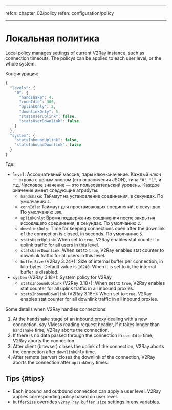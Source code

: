* * *

refcn: chapter_02/policy refen: configuration/policy

* * *

# Локальная политика

Local policy manages settings of current V2Ray instance, such as connection timeouts. The policys can be applied to each user level, or the whole system.

Конфигурация:

```javascript
{
  "levels": {
    "0": {
      "handshake": 4,
      "connIdle": 300,
      "uplinkOnly": 2,
      "downlinkOnly": 5,
      "statsUserUplink": false,
      "statsUserDownlink": false
    }
  },
  "system": {
    "statsInboundUplink": false,
    "statsInboundDownlink": false
  }
}
```

Где:

* `level`: Ассоциативный массив, пары ключ-значение. Каждый ключ — строка с целым числом (это ограничения JSON), типа `"0"`, `"1"`, и т.д. Числовое значение — это пользовательский уровень. Каждое значение имеет следующие атрибуты: 
  * `handshake`: Таймаут на установление соединения, в секундах. По умолчанию `4`.
  * `connIdle`: Таймаут для простаивающих соединений, в секундах. По умолчанию `300`.
  * `uplinkOnly`: Время поддержания соединения после закрытия исходящего соединения, в секундах. По умолчанию `2`.
  * `downlinkOnly`: Time for keeping connections open after the downlink of the connection is closed, in seconds. По умолчанию `5`.
  * `statsUserUplink`: When set to `true`, V2Ray enables stat counter to uplink traffic for all users in this level.
  * `statsUserDownlink`: When set to `true`, V2Ray enables stat counter to downlink traffic for all users in this level.
  * `bufferSize` (V2Ray 3.24+): Size of internal buffer per connection, in kilo-bytes. Default value is `10240`. When it is set to `0`, the internal buffer is disabled.
* `system` (V2Ray 3.18+): System policy for V2Ray 
  * `statsInboundUplink` (V2Ray 3.18+): When set to `true`, V2Ray enables stat counter for all uplink traffic in all inbound proxies.
  * `statsInboundDownlink` (V2Ray 3.18+): When set to `true`, V2Ray enables stat counter for all downlink traffic in all inbound proxies.

Some details when V2Ray handles connections:

1. At the handshake stage of an inbound proxy dealing with a new connection, say VMess reading request header, if it takes longer than `handshake` time, V2Ray aborts the connection.
2. If there is no data passed through the connection in `connIdle` time, V2Ray aborts the conneciton.
3. After client (browser) closes the uplink of the connection, V2Ray aborts the connection after `downlinkOnly` time.
4. After remote (server) closes the downlink of the connection, V2Ray aborts the connection after `uplinkOnly` times.

## Tips {#tips}

* Each inbound and outbound connection can apply a user level. V2Ray applies corresponding policy based on user level.
* `bufferSize` overrides `v2ray.ray.buffer.size` settings in [env variables](env.md#cache-size-per-connection).